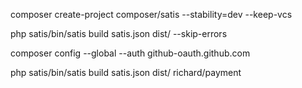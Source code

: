composer create-project composer/satis --stability=dev --keep-vcs

php satis/bin/satis build satis.json dist/ --skip-errors


composer config --global --auth github-oauth.github.com <token>


php satis/bin/satis build satis.json dist/ richard/payment